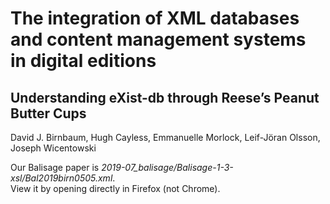 # The integration of XML databases and content management systems in digital editions

## Understanding eXist-db through Reese’s Peanut Butter Cups

David J. Birnbaum, Hugh Cayless, Emmanuelle Morlock, Leif-Jöran Olsson, Joseph Wicentowski

Our Balisage paper is *2019-07_balisage/Balisage-1-3-xsl/Bal2019birn0505.xml*.   
View it by opening directly in Firefox (not Chrome).
